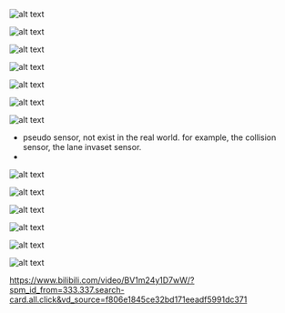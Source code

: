 ![alt text](image.png)

![alt text](image-1.png)

![alt text](image-2.png)

![alt text](image-3.png)

![alt text](image-4.png)

![alt text](image-5.png)

![alt text](image-6.png)

- pseudo sensor, not exist in the real world. for example, the collision sensor, the lane invaset sensor.
- 



![alt text](image-7.png)

![alt text](image-8.png)

![alt text](image-9.png)

![alt text](image-10.png)

![alt text](image-12.png)

![alt text](image-13.png)






















https://www.bilibili.com/video/BV1m24y1D7wW/?spm_id_from=333.337.search-card.all.click&vd_source=f806e1845ce32bd171eeadf5991dc371